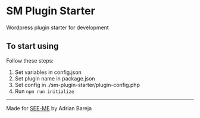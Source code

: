 # SM Plugin Starter

Wordpress plugin starter for development

## To start using

Follow these steps: 

1. Set variables in config.json
2. Set plugin name in package.json
3. Set config in ./sm-plugin-starter/plugin-config.php
4. Run `npm run initialize`

---
Made for <a href="https://see-me.pl" target="_blank">SEE-ME</a> by Adrian Bareja


